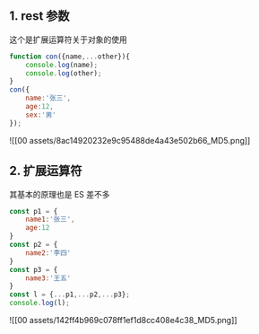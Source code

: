 
## 1. rest 参数

这个是扩展运算符关于对象的使用

```javascript
function con({name,...other}){
	console.log(name);
	console.log(other);
}
con({
	name:'张三',
	age:12,
	sex:'男'
});
```

![[00 assets/8ac14920232e9c95488de4a43e502b66_MD5.png]]

## 2. 扩展运算符

其基本的原理也是 ES 差不多

```javascript
const p1 = {
	name1:'张三',
	age:12
}
const p2 = {
	name2:'李四'
}
const p3 = {
	name3:'王五'
}
const l = {...p1,...p2,...p3};
console.log(l);
```

![[00 assets/142ff4b969c078ff1ef1d8cc408e4c38_MD5.png]]
